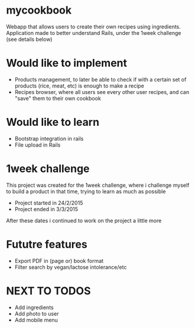 mycookbook
==========
Webapp that allows users to create their own recipes using ingredients.
Application made to better understand Rails, under the 1week challenge (see details below)

Would like to implement
===========
- Products management, to later be able to check if with a certain set of products (rice, meat, etc) is enough to make a recipe
- Recipes browser, where all users see every other user recipes, and can "save" them to their own cookbook

Would like to learn
============
- Bootstrap integration in rails
- File upload in Rails

1week challenge
=============
This project was created for the 1week challenge, where i challenge myself to build a product in that time, trying to learn as much as possible

- Project started in 24/2/2015
- Project ended in 3/3/2015

After these dates i continued to work on the project a little more


Fututre features
=============
- Export PDF in (page or) book format
- Filter search by vegan/lactose intolerance/etc


NEXT TO TODOS
=============
- Add ingredients
- Add photo to user
- Add mobile menu